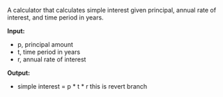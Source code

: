 A calculator that calculates simple interest given principal, annual rate of interest, and time period in years.

**Input:**
  - p, principal amount
  - t, time period in years
  - r, annual rate of interest

**Output:**
  - simple interest = p * t * r
this is revert branch
